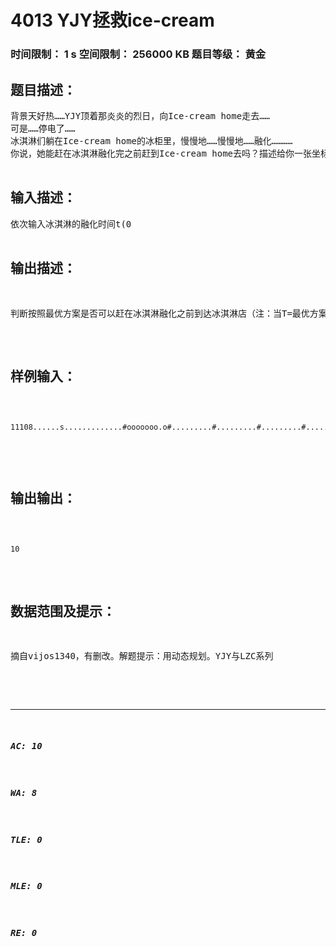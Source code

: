 # 4013 YJY拯救ice-cream   
### 时间限制： 1 s     空间限制： 256000 KB     题目等级： 黄金  
## 题目描述：  

<pre>
背景天好热……YJY顶着那炎炎的烈日，向Ice-cream home走去……  
可是……停电了……  
冰淇淋们躺在Ice-cream home的冰柜里，慢慢地……慢慢地……融化…………  
你说，她能赶在冰淇淋融化完之前赶到Ice-cream home去吗？描述给你一张坐标图，s为YJY的初始位置，m为Ice-cream home的位置，‘.’为路面，YJY在上面，每单位时间可以移动一格；‘#’为草地，YJY在上面，每两单位时间可以移动一格（建议不要模仿—毕竟YJY还小）；‘o’是障碍物，YJY不能在它上面行动。也就是说，YJY只能在路面或草地上行走，必须绕过障碍物，并到达冰淇淋店。但是……不保证到达时，冰淇淋还未融化，所以……就请聪明的你……选择最佳的方案啦……如果，YJY到的时候，冰淇淋已经融化完了，那她可是会哭的。  

</pre>
  
  
## 输入描述：  

<pre>
依次输入冰淇淋的融化时间t(0<t<1000)，坐标图的长x,宽y(5<=x,y<=25){太长打起来好累……}，和整张坐标图。
</pre>
  
  
## 输出描述：  

<pre>
判断按照最优方案是否可以赶在冰淇淋融化之前到达冰淇淋店（注：当T=最优方案所用时间，则判断为未赶到），如赶到，输出所用时间；如未赶到，输出YJY的哭声——“55555”（不包括引号）。
</pre>
  
  
## 样例输入：  

<pre><code>
11108......s.............#ooooooo.o#.........#.........#.........#.....m...#.........  

</code></pre>
  
  
## 输出输出：  

<pre><code>
10
</code></pre>
  
  
## 数据范围及提示：  

<pre>
摘自vijos1340，有删改。解题提示：用动态规划。YJY与LZC系列  

</pre>
  
  
***  

##### AC: 10  
##### WA: 8  
##### TLE: 0  
##### MLE: 0  
##### RE: 0  
